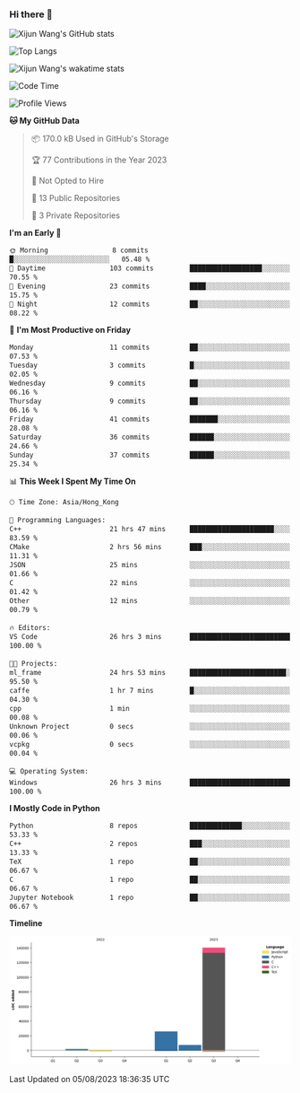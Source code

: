 ### Hi there 👋

![Xijun Wang's GitHub stats](https://github-readme-stats.vercel.app/api?username=kopper-xdu&show_icons=true&bg_color=00000000)

![Top Langs](https://github-readme-stats.vercel.app/api/top-langs/?username=kopper-xdu&size_weight=0.5&count_weight=0.5&exclude_repo=homepage,kopper-xdu.github.io&layout=compact)


![Xijun Wang's wakatime stats](https://github-readme-stats.vercel.app/api/wakatime?username=kopper)

<!--START_SECTION:waka-->
![Code Time](http://img.shields.io/badge/Code%20Time-67%20hrs%2013%20mins-blue)

![Profile Views](http://img.shields.io/badge/Profile%20Views-0-blue)

**🐱 My GitHub Data** 

> 📦 170.0 kB Used in GitHub's Storage 
 > 
> 🏆 77 Contributions in the Year 2023
 > 
> 🚫 Not Opted to Hire
 > 
> 📜 13 Public Repositories 
 > 
> 🔑 3 Private Repositories 
 > 
**I'm an Early 🐤** 

```text
🌞 Morning                8 commits           █░░░░░░░░░░░░░░░░░░░░░░░░   05.48 % 
🌆 Daytime                103 commits         ██████████████████░░░░░░░   70.55 % 
🌃 Evening                23 commits          ████░░░░░░░░░░░░░░░░░░░░░   15.75 % 
🌙 Night                  12 commits          ██░░░░░░░░░░░░░░░░░░░░░░░   08.22 % 
```
📅 **I'm Most Productive on Friday** 

```text
Monday                   11 commits          ██░░░░░░░░░░░░░░░░░░░░░░░   07.53 % 
Tuesday                  3 commits           █░░░░░░░░░░░░░░░░░░░░░░░░   02.05 % 
Wednesday                9 commits           ██░░░░░░░░░░░░░░░░░░░░░░░   06.16 % 
Thursday                 9 commits           ██░░░░░░░░░░░░░░░░░░░░░░░   06.16 % 
Friday                   41 commits          ███████░░░░░░░░░░░░░░░░░░   28.08 % 
Saturday                 36 commits          ██████░░░░░░░░░░░░░░░░░░░   24.66 % 
Sunday                   37 commits          ██████░░░░░░░░░░░░░░░░░░░   25.34 % 
```


📊 **This Week I Spent My Time On** 

```text
🕑︎ Time Zone: Asia/Hong_Kong

💬 Programming Languages: 
C++                      21 hrs 47 mins      █████████████████████░░░░   83.59 % 
CMake                    2 hrs 56 mins       ███░░░░░░░░░░░░░░░░░░░░░░   11.31 % 
JSON                     25 mins             ░░░░░░░░░░░░░░░░░░░░░░░░░   01.66 % 
C                        22 mins             ░░░░░░░░░░░░░░░░░░░░░░░░░   01.42 % 
Other                    12 mins             ░░░░░░░░░░░░░░░░░░░░░░░░░   00.79 % 

🔥 Editors: 
VS Code                  26 hrs 3 mins       █████████████████████████   100.00 % 

🐱‍💻 Projects: 
ml_frame                 24 hrs 53 mins      ████████████████████████░   95.50 % 
caffe                    1 hr 7 mins         █░░░░░░░░░░░░░░░░░░░░░░░░   04.30 % 
cpp                      1 min               ░░░░░░░░░░░░░░░░░░░░░░░░░   00.08 % 
Unknown Project          0 secs              ░░░░░░░░░░░░░░░░░░░░░░░░░   00.06 % 
vcpkg                    0 secs              ░░░░░░░░░░░░░░░░░░░░░░░░░   00.04 % 

💻 Operating System: 
Windows                  26 hrs 3 mins       █████████████████████████   100.00 % 
```

**I Mostly Code in Python** 

```text
Python                   8 repos             █████████████░░░░░░░░░░░░   53.33 % 
C++                      2 repos             ███░░░░░░░░░░░░░░░░░░░░░░   13.33 % 
TeX                      1 repo              ██░░░░░░░░░░░░░░░░░░░░░░░   06.67 % 
C                        1 repo              ██░░░░░░░░░░░░░░░░░░░░░░░   06.67 % 
Jupyter Notebook         1 repo              ██░░░░░░░░░░░░░░░░░░░░░░░   06.67 % 
```



**Timeline**

![Lines of Code chart](https://raw.githubusercontent.com/kopper-xdu/kopper-xdu/main/assets/bar_graph.png)


 Last Updated on 05/08/2023 18:36:35 UTC
<!--END_SECTION:waka-->

<!--
**kopper-xdu/kopper-xdu** is a ✨ _special_ ✨ repository because its `README.md` (this file) appears on your GitHub profile.

Here are some ideas to get you started:

- 🔭 I’m currently working on ...
- 🌱 I’m currently learning ...
- 👯 I’m looking to collaborate on ...
- 🤔 I’m looking for help with ...
- 💬 Ask me about ...
- 📫 How to reach me: ...
- 😄 Pronouns: ...
- ⚡ Fun fact: ...
-->
